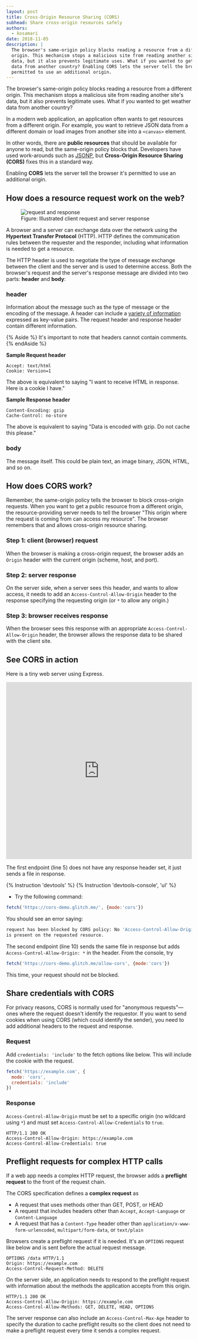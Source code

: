 ```yaml
---
layout: post
title: Cross-Origin Resource Sharing (CORS)
subhead: Share cross-origin resources safely
authors:
  - kosamari
date: 2018-11-05
description: |
  The browser's same-origin policy blocks reading a resource from a different
  origin. This mechanism stops a malicious site from reading another site's
  data, but it also prevents legitimate uses. What if you wanted to get weather
  data from another country? Enabling CORS lets the server tell the browser it's
  permitted to use an additional origin.
---
```


The browser's same-origin policy blocks reading a resource from a different
origin. This mechanism stops a malicious site from reading another site's data,
but it also prevents legitimate uses. What if you wanted to get weather data
from another country?

In a modern web application, an application often wants to get resources from a
different origin. For example, you want to retrieve JSON data from a different
domain or load images from another site into a `<canvas>` element.

In other words, there are **public resources** that should be available for
anyone to read, but the same-origin policy blocks that. Developers have used
work-arounds such as
[JSONP](https://stackoverflow.com/questions/2067472/what-is-jsonp-all-about),
but **Cross-Origin Resource Sharing (CORS)** fixes this in a standard way.

Enabling **CORS** lets the server tell the browser it's permitted to use an
additional origin.

## How does a resource request work on the web?

<figure class="w-figure w-figure--inline-right">
  <img src="./request_response.png" alt="request and response">
  <figcaption class="w-figcaption">
    Figure: Illustrated client request and server response
  </figcaption>
</figure>

A browser and a server can exchange data over the network using the **Hypertext
Transfer Protocol** (HTTP). HTTP defines the communication rules between the
requester and the responder, including what information is needed to get a
resource.

The HTTP header is used to negotiate the type of message exchange between the
client and the server and is used to determine access. Both the browser's
request and the server's response message are divided into two parts: **header**
and **body**:

### header

Information about the message such as the type of message or the encoding of the
message. A header can include a
[variety of information](https://en.wikipedia.org/wiki/List_of_HTTP_header_fields)
expressed as key-value pairs. The request header and response header contain
different information.

{% Aside %}
It's important to note that headers cannot contain comments.
{% endAside %}

**Sample Request header**

```text
Accept: text/html
Cookie: Version=1
```

The above is equivalent to saying "I want to receive HTML in response. Here is
a cookie I have."

**Sample Response header**

```text
Content-Encoding: gzip
Cache-Control: no-store
```

The above is equivalent to saying "Data is encoded with gzip. Do not cache this
please."

### body

The message itself. This could be plain text, an image binary, JSON, HTML, and so on.

## How does CORS work?

Remember, the same-origin policy tells the browser to block cross-origin
requests. When you want to get a public resource from a different
origin, the resource-providing server needs to tell the browser "This origin
where the request is coming from can access my resource". The browser remembers that
and allows cross-origin resource sharing.

### Step 1: client (browser) request

When the browser is making a cross-origin request, the browser adds an `Origin`
header with the current origin (scheme, host, and port).

### Step 2: server response

On the server side, when a server sees this header, and wants to allow access,
it needs to add an `Access-Control-Allow-Origin` header to the response
specifying the requesting origin (or `*` to allow any origin.)

### Step 3: browser receives response

When the browser sees this response with an appropriate
`Access-Control-Allow-Origin` header, the browser allows the response data to be
shared with the client site.

## See CORS in action

Here is a tiny web server using Express.

<div class="glitch-embed-wrap" style="height: 480px; width: 100%;">
  <iframe
    src="https://glitch.com/embed/#!/embed/cors-demo?path=server.js&attributionHidden=true"
    alt="tabindex-zero on Glitch"
    style="height: 100%; width: 100%; border: 0;">
  </iframe>
</div>

The first endpoint (line 5) does not have any response header set, it just sends
a file in response.

{% Instruction 'devtools' %}
{% Instruction 'devtools-console', 'ul' %}
- Try the following command:

```js
fetch('https://cors-demo.glitch.me/', {mode:'cors'})
```

You should see an error saying:

```bash
request has been blocked by CORS policy: No 'Access-Control-Allow-Origin' header
is present on the requested resource.
```

The second endpoint (line 10) sends the same file in response but adds
`Access-Control-Allow-Origin: *` in the header. From the console, try

```js
fetch('https://cors-demo.glitch.me/allow-cors', {mode:'cors'})
```

This time, your request should not be blocked.

## Share credentials with CORS

For privacy reasons, CORS is normally used for "anonymous requests"—ones where
the request doesn't identify the requestor. If you want to send cookies when
using CORS (which could identify the sender), you need to add additional headers
to the request and response.

### Request

Add `credentials: 'include'` to the fetch options like below. This will include
the cookie with the request.

```js
fetch('https://example.com', {
  mode: 'cors',
  credentials: 'include'
})
```

### Response

`Access-Control-Allow-Origin` must be set to a specific origin (no wildcard
using `*`) and must set `Access-Control-Allow-Credentials` to `true`.

```text
HTTP/1.1 200 OK
Access-Control-Allow-Origin: https://example.com
Access-Control-Allow-Credentials: true
```

## Preflight requests for complex HTTP calls

If a web app needs a complex HTTP request, the browser adds a **preflight
request** to the front of the request chain.

The CORS specification defines a **complex request** as

- A request that uses methods other than GET, POST, or HEAD
- A request that includes headers other than `Accept`, `Accept-Language` or
  `Content-Language`
- A request that has a `Content-Type` header other than
  `application/x-www-form-urlencoded`, `multipart/form-data`, or `text/plain`

Browsers create a preflight request if it is needed. It's an `OPTIONS` request
like below and is sent before the actual request message.

```text
OPTIONS /data HTTP/1.1
Origin: https://example.com
Access-Control-Request-Method: DELETE
```

On the server side, an application needs to respond to the preflight request
with information about the methods the application accepts from this origin.

```text
HTTP/1.1 200 OK
Access-Control-Allow-Origin: https://example.com
Access-Control-Allow-Methods: GET, DELETE, HEAD, OPTIONS
```

The server response can also include an `Access-Control-Max-Age` header to
specify the duration to cache preflight results so the client does not need to
make a preflight request every time it sends a complex request.

